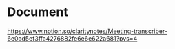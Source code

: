 # Document

https://www.notion.so/claritynotes/Meeting-transcriber-6e0ad5ef3ffa4276882fe6e6e622a681?pvs=4
